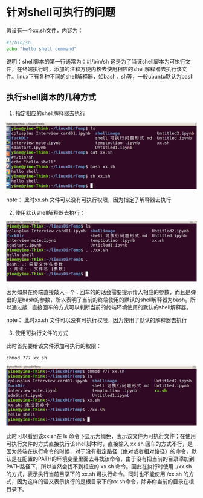 # 针对shell可执行的问题

假设有一个xx.sh文件，内容为：

```sh
#!/bin/sh
echo "hello shell command"
```

说明：shell脚本的第一行通常为：#!/bin/sh
这是为了当该shell脚本为可执行文件，在终端执行时，添加的注释方便内核去使用相应的shell解释器去执行该文件。linux下有各种不同的shell解释器，如bash，sh等，一般ubuntu默认为bash

## 执行shell脚本的几种方式

1. 指定相应的shell解释器去执行

![指定解释器去执行该sh文件](./01.png)

note： 此时xx.sh 文件可以没有可执行权限，因为指定了解释器去执行

2. 使用默认shell解释器去执行：

![默认解释器去执行该sh文件](./02.png)

因为如果在终端直接敲入一个 . 回车的的话会需要提示传入相应的参数，而且是弹出的是bash的参数，所以表明了当前的终端使用的默认的shell解释器为bash。所以通过敲 . 直接回车的方式可以判断当前的终端环境使用的默认的shell解释器。

note： 此时xx.sh 文件可以没有可执行权限，因为使用了默认的解释器去执行

3. 使用可执行文件的方式

此时首先要给该文件添加可执行的权限：

```shell
chmod 777 xx.sh
```

![可执行文件的方式](./03.png)

此时可以看到该xx.sh在 ls 命令下显示为绿色，表示该文件为可执行文件；在使用可执行文件的方式直接执行该shell脚本时，直接输入 xx.sh 回车的方式不行，是因为终端在执行命令的时候，对于没有指定路径（绝对或者相对路径）的命令，默认是在配置的PATH的环境变量里面去寻找该命令，由于没有把当前的目录添加到PATH路径下，所以当然会找不到相应的 xx.sh 命令。因此在执行时使用 ./xx.sh  的方式，表示执行当前目录下的 xx.sh 可执行命令。同时也不能使用 /xx.sh 的方式，因为这样的话又表示执行的是根目录下的xx.sh命令，除非你当前的目录在根目录下。


